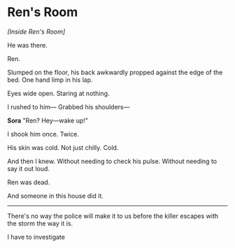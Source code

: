 # Ren's Room

*[Inside Ren's Room]*

He was there.

Ren.

Slumped on the floor, his back awkwardly propped against the edge of the bed.
 One hand limp in his lap.

Eyes wide open.
 Staring at nothing.

I rushed to him—
 Grabbed his shoulders—

**Sora**
 "Ren? Hey—wake up!"

I shook him once.
 Twice.

His skin was cold.
 Not just chilly.
 Cold.

And then I knew.
 Without needing to check his pulse.
 Without needing to say it out loud.

Ren was dead.

And someone in this house did it.

---

There's no way the police will make it to us before the killer escapes with the storm the way it is.

I have to investigate
